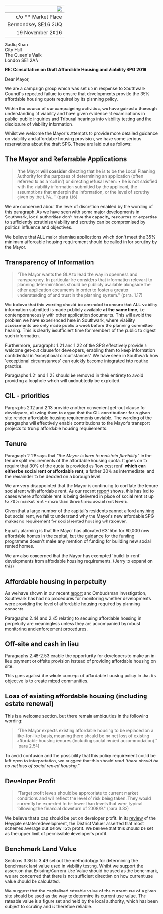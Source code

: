 | ![](http://35percent.org/img/london-borough-of-southwark-street-sign3.png) |
|------------:|
| c/o ** Market Place |
| Bermondsey SE16 3UQ |
| 19 November 2016 |

Sadiq Khan  
City Hall  
The Queen's Walk  
London SE1 2AA

__RE: Consultation on Draft Affordable Housing and Viability SPG 2016__

Dear Mayor,

We are a campaign group which was set up in response to Southwark Council's repeated failure to ensure that developments provide the 35% affordable housing quota required by its planning policy.

Within the course of our campaigning activities, we have gained a thorough understanding of viability and have given evidence at examinations in public, public inquiries and Tribunal hearings into viability testing and the disclosure of viability information.

Whilst we welcome the Mayor's attempts to provide more detailed guidance on viability and affordable housing provision, we have some serious reservations about the draft SPG. These are laid out as follows:

## The Mayor and Referrable Applications

>"the Mayor __will consider__ directing that he is to be the Local Planning 
Authority for the purposes of determining an application (often referred to as a ‘call in’) or directing refusal when:
•    he is not satisfied with the viability information submitted by the applicant, the assumptions that underpin the information, or the level of scrutiny given by the LPA..." (para 1.16)

We are concerned about the level of discretion enabled by the wording of this paragraph. As we have seen with some major developments in Southwark, local authorities don't have the capacity, resources or expertise to sufficiently scrutinise viability and scrutiny can be compromised by political influence and objectives.

We believe that ALL major planning applications which don't meet the 35% minimum affordable housing requirement should be called in for scrutiny by the Mayor.

## Transparency of Information
>"The Mayor wants the GLA to lead the way in openness and transparency.  In particular he considers that information relevant to planning determinations should be publicly available alongside the other application documents in order to foster a greater understanding of and trust in the planning system." (para. 1.17)

We believe that this wording should be amended to ensure that ALL viability information submitted is made publicly available __at the same time__, i.e. contemporaneously with other application documents. This will avoid the problem we have experienced here in Southwark, where viability assessments are only made public a week before the planning committee hearing. This is clearly insufficient time for members of the public to digest such information.

Furthermore, paragraphs 1.21 and 1.22 of the SPG effectively provide a welcome get-out clause for developers, enabling them to keep information confidential in 'exceptional circumstances'. We have seen in Southwark how 'exceptional circumstances' can quickly become integrated into routine practice.

Paragraphs 1.21 and 1.22 should be removed in their entirety to avoid providing a loophole which will undoubtedly be exploited.

## CIL - priorities
Pargraphs 2.12 and 2.13 provide another convenient get-out clause for developers, allowing them to argue that the CIL contributions for a given site render affordable housing requirements unviable. The wording of the paragraphs will effectively enable contributions to the Mayor's transport projects to trump affordable housing requirements.

## Tenure
Paragraph 2.28 says that _"the Mayor is keen to maintain flexibility"_ in the tenure split requirements of the affordable housing quota. It goes on to require that 30% of the quota is provided as 'low cost rent' __which can either be social rent or affordable rent__; a futher 30% as intermediate; and the remainder to be decided on a borough level. 

We are very disappointed that the Mayor is continuing to conflate the tenure social rent with affordable rent. As our recent [report](http://35percent.org/2016-12-12-ombudsman-slams-southwark-for-no-s106-monitoring/) shows, this has led to cases where affordable rent is being delivered in place of social rent at up to 78% market rent - more than three times social rent levels. 

Given that a large number of the capital's residents cannot afford anything but social rent, we fail to understand why the Mayor's new affordable SPG makes no requirement for social rented housing whatsoever.

Equally alarming is that the Mayor has allocated £3.15bn for 90,000 new affordable homes in the capital, but the [guidance](http://www.insidehousing.co.uk/journals/2016/11/28/g/d/y/GLA-Homes-For-London_v7.pdf) for the funding programme doesn't make any mention of funding for building new social rented homes.   

We are also concerned that the Mayor has exempted 'build-to-rent' developments from affordable housing requirements. (Jerry to expand on this)

## Affordable housing in perpetuity
As we have shown in our recent [report](http://35percent.org/2016-12-12-ombudsman-slams-southwark-for-no-s106-monitoring/) and Ombudsman investigation, Southwark has had no procedures for monitoring whether developments were providing the level of affordable housing required by planning consents. 

Paragraphs 2.44 and 2.45 relating to securing affordable housing in perpetuity are meaningless unless they are accompanied by robust monitoring and enforcement procedures.

## Off-site and cash in lieu 
Paragraphs 2.48-2.53 enable the opportunity for developers to make an in-lieu payment or offsite provision instead of providing affordable housing on site. 

This goes against the whole concept of affordable housing policy in that its objective is to create mixed communities.

## Loss of existing affordable housing (including estate renewal)
This is a welcome section, but there remain ambiguities in the following wording:

>"The Mayor expects existing affordable housing to be replaced 
on a like-for-like basis, meaning there should be no net loss of existing affordable housing tenures (including social rented accommodation)." (para 2.54)

To avoid confusion and the possibility that this policy requirement could be left open to interpretation, we suggest that this should read _"there should be no net loss of social rented housing."_ 
  
## Developer Profit
>"Target profit levels should be appropriate to current market conditions and will reflect the level of risk being taken. They would currently be expected to be lower than levels that were typical following the financial downturn of 2008/9." (para 3.33)

We believe that a cap should be put on developer profit. In its [review](http://crappistmartin.github.io/images/DVSreport_HeygateOutline.pdf) of the Heygate estate redevelopment, the District Valuer asserted that most schemes average out below 15% profit. We believe that this should be set as the upper limit of permissible developer's profit.

## Benchmark Land Value
Sections 3.36 to 3.49 set out the methodology for determining the benchmark land value used in viability testing. Whilst we support the assertion that Existing/Current Use Value should be used as the benchmark, we are concerned that there is not sufficient direction on how current use value should be calculated. 

We suggest that the capitalised rateable value of the current use of a given site should be used as the way to determine its current use value. The rateable value is a figure set and held by the local authority, which has been subject to scrutiny and is therefore reliable. 
